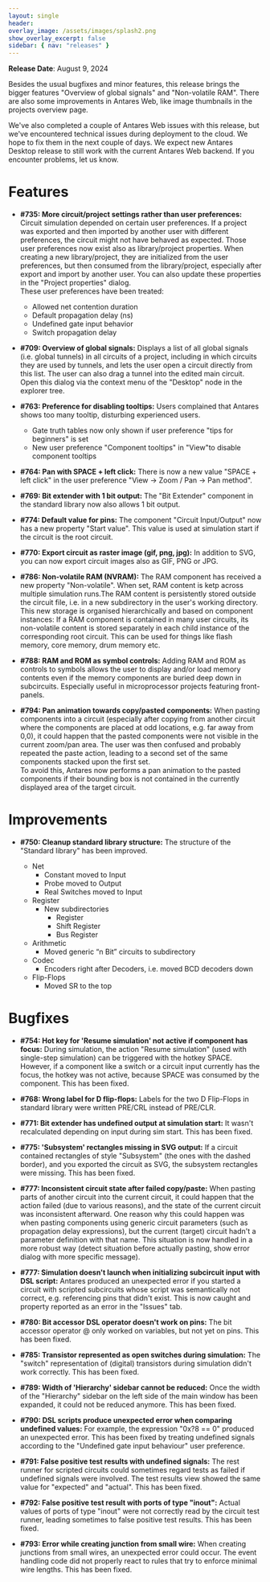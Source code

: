 ```yaml
---
layout: single
header:
overlay_image: /assets/images/splash2.png
show_overlay_excerpt: false
sidebar: { nav: "releases" }
---
```


**Release Date**: August 9, 2024

Besides the usual bugfixes and minor features, this release brings the bigger features "Overview of global signals" and "Non-volatile RAM". There are also some improvements in Antares Web, like image thumbnails in the projects overview page.

We've also completed a couple of Antares Web issues with this release, but we've encountered technical issues during deployment to the cloud. We hope to fix them in the next couple of days. We expect new Antares Desktop release to still work with the current Antares Web backend. If you encounter problems, let us know.

# Features

* **#735: More circuit/project settings rather than user preferences:** Circuit simulation depended on certain user preferences. If a project was exported and then imported by another user with different preferences, the circuit might not have behaved as expected. Those user preferences now exist also as library/project properties. When creating a new library/project, they are initialized from the user preferences, but then consumed from the library/project, especially after export and import by another user. You can also update these properties in the "Project properties" dialog.\
 These user preferences have been treated:
  - Allowed net contention duration
  - Default propagation delay (ns)
  - Undefined gate input behavior
  - Switch propagation delay

* **#709: Overview of global signals:** Displays a list of all global signals (i.e. global tunnels) in all circuits of a project, including in which circuits they are used by tunnels, and lets the user open a circuit directly from this list. The user can also drag a tunnel into the edited main circuit. Open this dialog via the context menu of the "Desktop" node in the explorer tree.

* **#763: Preference for disabling tooltips:** Users complained that Antares shows too many tooltip, disturbing experienced users.
  - Gate truth tables now only shown if user preference "tips for beginners" is set
  - New user preference "Component tooltips" in "View"to disable component tooltips

* **#764: Pan with SPACE + left click:** There is now a new value "SPACE + left click" in the user preference "View -> Zoom / Pan -> Pan method".

* **#769: Bit extender with 1 bit output:** The "Bit Extender" component in the standard library now also allows 1 bit output.

* **#774: Default value for pins:** The component "Circuit Input/Output" now has a new property "Start value". This value is used at simulation start if the circuit is the root circuit.

* **#770: Export circuit as raster image (gif, png, jpg):** In addition to SVG, you can now export circuit images also as GIF, PNG or JPG.

* **#786: Non-volatile RAM (NVRAM):** The RAM component has received a new property "Non-volatile". When set, RAM content is ketp across multiple simulation runs.The RAM content is persistently stored outside the circuit file, i.e. in a new subdirectory in the user's working directory. This new storage is organised hierarchically and based on component instances: If a RAM component is contained in many user circuits, its non-volatile content is stored separately in each child instance of the corresponding root circuit. This can be used for things like flash memory, core memory, drum memory etc.

* **#788: RAM and ROM as symbol controls:** Adding RAM and ROM as controls to symbols allows the user to display and/or load memory contents even if the memory components are buried deep down in subcircuits. Especially useful in microprocessor projects featuring front-panels.

* **#794: Pan animation towards copy/pasted components:** When pasting components into a circuit (especially after copying from another circuit where the components are placed at odd locations, e.g. far away from 0,0), it could happen that the pasted components were not visible in the current zoom/pan area. The user was then confused and probably repeated the paste action, leading to a second set of the same components stacked upon the first set.\
To avoid this, Antares now performs a pan animation to the pasted components if their bounding box is not contained in the currently displayed area of the target circuit.

# Improvements

* **#750: Cleanup standard library structure:** The structure of the "Standard library" has been improved.

  - Net
    - Constant moved to Input
    - Probe moved to Output
    - Real Switches moved to Input
  - Register
    - New subdirectories
      - Register
      - Shift Register
      - Bus Register
  - Arithmetic
    - Moved generic “n Bit” circuits to subdirectory
  - Codec
    - Encoders right after Decoders, i.e. moved BCD decoders down
  - Flip-Flops
    - Moved SR to the top

# Bugfixes

* **#754: Hot key for 'Resume simulation' not active if component has focus:** During simulation, the action "Resume simulation" (used with single-step simulation) can be triggered with the hotkey SPACE. However, if a component like a switch or a circuit input currently has the focus, the hotkey was not active, because SPACE was consumed by the component. This has been fixed.

* **#768: Wrong label for D flip-flops:** Labels for the two D Flip-Flops in standard library were written PRE/CRL instead of PRE/CLR.

* **#771: Bit extender has undefined output at simulation start:** It wasn't recalculated depending on input during sim start. This has been fixed.

* **#775: 'Subsystem' rectangles missing in SVG output:** If a circuit contained rectangles of style "Subsystem" (the ones with the dashed border), and you exported the circuit as SVG, the subsystem rectangles were missing. This has been fixed.

* **#777: Inconsistent circuit state after failed copy/paste:** When pasting parts of another circuit into the current circuit, it could happen that the action failed (due to various reasons), and the state of the current circuit was inconsistent afterward. One reason why this could happen was when pasting components using generic circuit parameters (such as propagation delay expressions), but the current (target) circuit hadn't a parameter definition with that name. This situation is now handled in a more robust way (detect situation before actually pasting, show error dialog with more specific message).

* **#777: Simulation doesn't launch when initializing subcircuit input with DSL script:** Antares produced an unexpected error if you started a circuit with scripted subcircuits whose script was semantically not correct, e.g. referencing pins that didn't exist. This is now caught and property reported as an error in the "Issues" tab.

* **#780: Bit accessor DSL operator doesn't work on pins:** The bit accessor operator @ only worked on variables, but not yet on pins. This has been fixed.

* **#785: Transistor represented as open switches during simulation:** The "switch" representation of (digital) transistors during simulation didn't work correctly. This has been fixed.

* **#789: Width of 'Hierarchy' sidebar cannot be reduced:** Once the width of the "Hierarchy" sidebar on the left side of the main window has been expanded, it could not be reduced anymore. This has been fixed.

* **#790: DSL scripts produce unexpected error when comparing undefined values:** For example, the expression "0x?8 == 0" produced an unexpected error. This has been fixed by treating undefined signals according to the "Undefined gate input behaviour" user preference.

* **#791: False positive test results with undefined signals:** The rest runner for scripted circuits could sometimes regard tests as failed if undefined signals were involved. The test results view showed the same value for "expected" and "actual". This has been fixed.

* **#792: False positive test result with ports of type "inout":** Actual values of ports of type "inout" were not correctly read by the circuit test runner, leading sometimes to false positive test results. This has been fixed.

* **#793: Error while creating junction from small wire:** When creating junctions from small wires, an unexpected error could occur. The event handling code did not properly react to rules that try to enforce minimal wire lengths. This has been fixed.